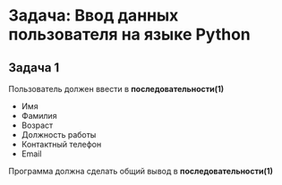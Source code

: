 # Задача: Ввод данных пользователя на языке Python

## Задача 1

Пользователь должен ввести в __последовательности(1)__

- Имя
- Фамилия
- Возраст
- Должность работы
- Контактный телефон
- Email

Программа должна сделать общий вывод в __последовательности(1)__

